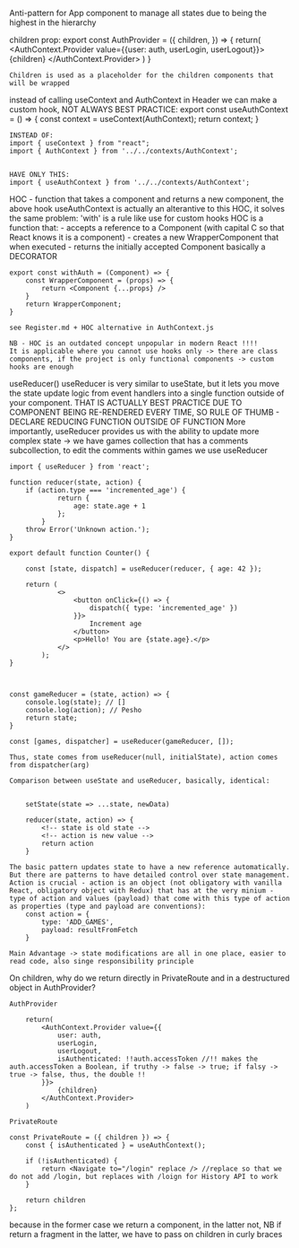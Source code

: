 Anti-pattern for App component to manage all states due to being the highest in the hierarchy

children prop: 
    export const AuthProvider = ({
        children,
    }) => {
        return(
            <AuthContext.Provider value={{user: auth, userLogin, userLogout}}>
                {children}
            </AuthContext.Provider>
        )
    }

    Children is used as a placeholder for the children components that will be wrapped

instead of calling useContext and AuthContext in Header we can make a custom hook, NOT ALWAYS BEST PRACTICE:
    export const useAuthContext = () => {
        const context = useContext(AuthContext);
        return context;
    }

    INSTEAD OF: 
    import { useContext } from "react";
    import { AuthContext } from '../../contexts/AuthContext';


    HAVE ONLY THIS:
    import { useAuthContext } from '../../contexts/AuthContext';

HOC - function that takes a component and returns a new component, the above hook useAuthContext is actually an alterantive to this HOC, it solves the same problem:
    'with' is a rule like use for custom hooks
    HOC is a function that: 
    - accepts a reference to a Component (with capital C so that React knows it is a component) 
    - creates a new WrapperComponent that when executed
    - returns the initially accepted Component
    basically a DECORATOR

    export const withAuth = (Component) => {
        const WrapperComponent = (props) => {
            return <Component {...props} />
        }
        return WrapperComponent;
    }

    see Register.md + HOC alternative in AuthContext.js

    NB - HOC is an outdated concept unpopular in modern React !!!!
    It is applicable where you cannot use hooks only -> there are class components, if the project is only functional components -> custom hooks are enough

useReducer()
    useReducer is very similar to useState, but it lets you move the state update logic from event handlers into a single function outside of your component. THAT  IS ACTUALLY BEST PRACTICE DUE TO COMPONENT BEING RE-RENDERED EVERY TIME, SO RULE OF THUMB - DECLARE REDUCING FUNCTION OUTSIDE OF FUNCTION
    More importantly, useReducer provides us with the ability to update more complex state -> we have games collection that has a comments subcollection, to edit the comments within games we use useReducer

    import { useReducer } from 'react';

    function reducer(state, action) {
        if (action.type === 'incremented_age') {
                return {
                    age: state.age + 1
                };
            }
        throw Error('Unknown action.');
    }

    export default function Counter() {

        const [state, dispatch] = useReducer(reducer, { age: 42 });

        return (
                <>
                    <button onClick={() => {
                        dispatch({ type: 'incremented_age' })
                    }}>
                        Increment age
                    </button>
                    <p>Hello! You are {state.age}.</p>
                </>
            );
    }



    const gameReducer = (state, action) => {
        console.log(state); // []
        console.log(action); // Pesho
        return state;
    }

    const [games, dispatcher] = useReducer(gameReducer, []);

    Thus, state comes from useReducer(null, initialState), action comes from dispatcher(arg)

    Comparison between useState and useReducer, basically, identical:


        setState(state => ...state, newData)

        reducer(state, action) => {
            <!-- state is old state -->
            <!-- action is new value -->
            return action
        }

    The basic pattern updates state to have a new reference automatically. But there are patterns to have detailed control over state management. Action is crucial - action is an object (not obligatory with vanilla React, obligatory object with Redux) that has at the very minium - type of action and values (payload) that come with this type of action as properties (type and payload are conventions):
        const action = {
            type: 'ADD_GAMES',
            payload: resultFromFetch
        } 
    
    Main Advantage -> state modifications are all in one place, easier to read code, also singe responsibility principle 


On children, why do we return directly in PrivateRoute and in a destructured object in AuthProvider?

    AuthProvider

        return(
            <AuthContext.Provider value={{
                user: auth, 
                userLogin, 
                userLogout, 
                isAuthenticated: !!auth.accessToken //!! makes the auth.accessToken a Boolean, if truthy -> false -> true; if falsy -> true -> false, thus, the double !!
            }}>
                {children}
            </AuthContext.Provider>
        )
    
    PrivateRoute

    const PrivateRoute = ({ children }) => {
        const { isAuthenticated } = useAuthContext();

        if (!isAuthenticated) {
            return <Navigate to="/login" replace /> //replace so that we do not add /login, but replaces with /loign for History API to work
        }

        return children
    };

because in the former case we return a component, in the latter not, NB if return a fragment in the latter, we have to pass on children in  curly braces